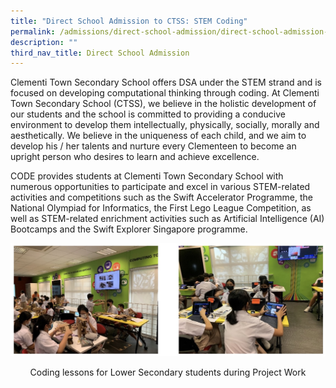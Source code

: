 ```yaml
---
title: "Direct School Admission to CTSS: STEM Coding"
permalink: /admissions/direct-school-admission/direct-school-admission-to-ctss-stem-coding
description: ""
third_nav_title: Direct School Admission
---
```

Clementi Town Secondary School offers DSA under the STEM strand and is focused on developing computational thinking through coding. At Clementi Town Secondary School (CTSS), we believe in the holistic development of our students and the school is committed to providing a conducive environment to develop them intellectually, physically, socially, morally and aesthetically. We believe in the uniqueness of each child, and we aim to develop his / her talents and nurture every Clementeen to become an upright person who desires to learn and achieve excellence.  
  
CODE provides students at Clementi Town Secondary School with numerous opportunities to participate and excel in various STEM-related activities and competitions such as the Swift Accelerator Programme, the National Olympiad for Informatics, the First Lego League Competition, as well as STEM-related enrichment activities such as Artificial Intelligence (AI) Bootcamps and the Swift Explorer Singapore programme.

![Coding lessons for Lower Secondary students during Project Work](/images/Coding%20lessons%20for%20Lower%20Secondary%20students%20during%20Project%20Work.jpg)
<p style="text-align:center;">Coding lessons for Lower Secondary students during Project Work</p>